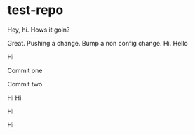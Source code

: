 # test-repo

Hey, hi. Hows it goin?

Great. Pushing a change. Bump a non config change. Hi. Hello

Hi

Commit one

Commit two

Hi Hi

Hi

Hi

